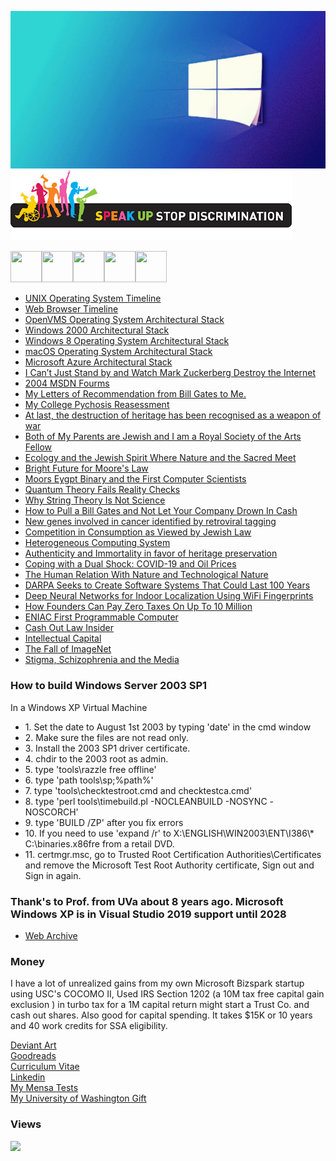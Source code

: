 ﻿![Opensource](/images/windowsbanner.jpg)
![Opensource](/images/stopdiscrim.png)

<!--<meta name="viewport" content="width=device-width, initial-scale=1">
<link rel="stylesheet" href="github-markdown.css">
<link rel="stylesheet" href="css/fontawesome.min.css" />			
<style>
	.markdown-body {
		box-sizing: border-box;
		min-width: 200px;
		max-width: 980px;
		margin: 0 auto;
		padding: 45px;
	}

	@media (max-width: 767px) {
		.markdown-body {
			padding: 15px;
		}
	}
</style>-->		
<img src="https://raw.githubusercontent.com/FortAwesome/Font-Awesome/6.x/svgs/regular/file-word.svg" width="50" height="50"><img src="https://raw.githubusercontent.com/FortAwesome/Font-Awesome/6.x/svgs/brands/deviantart.svg" width="50" height="50"><img src="https://raw.githubusercontent.com/FortAwesome/Font-Awesome/6.x/svgs/brands/goodreads.svg" width="50" height="50"><img src="https://raw.githubusercontent.com/FortAwesome/Font-Awesome/6.x/svgs/brands/windows.svg" width="50" height="50"><img src="https://raw.githubusercontent.com/FortAwesome/Font-Awesome/6.x/svgs/brands/linkedin.svg" width="50" height="50">
 <ul>
  <li><a href="https://upload.wikimedia.org/wikipedia/commons/c/cd/Unix_timeline.en.svg">UNIX Operating System Timeline</a></li>
  <li><a href="https://upload.wikimedia.org/wikipedia/commons/7/74/Timeline_of_web_browsers.svg">Web Browser Timeline</a></li>
  <li><a href="https://upload.wikimedia.org/wikipedia/commons/0/08/Openvms-system-architecture.svg">OpenVMS Operating System Architectural Stack</a></li>
  <li><a href="images/windows-2000-architecture-l.jpg">Windows 2000 Architectural Stack</a></li>
  <li><a href="images/windows-8-winrt-win32-framework-stack.jpg">Windows 8 Operating System Architectural Stack</a></li>
  <li><a href="https://upload.wikimedia.org/wikipedia/commons/f/f2/Diagram_of_Mac_OS_X_architecture.svg">macOS Operating System Architectural Stack</a></li>
  <li><a href="images/microsoft-azure-stack-block-diagram.jpg">Microsoft Azure Architectural Stack</a></li> 
  <li><a href="https://observer.com/2016/11/i-cant-just-stand-by-and-watch-mark-zuckerberg-destroy-the-internet/">I Can’t Just Stand by and Watch Mark Zuckerberg Destroy the Internet</a></li> 
  <li><a href="https://web.archive.org/web/20060509003149/http://forums.microsoft.com/MSDN/default.aspx?forumgroupid=12&siteid=1">2004 MSDN Fourms</a></li>
  <li><a href="images/280663288_1159870861474131_3652274887897931303_n.jpg">My Letters of Recommendation from Bill Gates to Me.</a></li>  
  <li><a href="images/292631430_1200722554055628_5188621218388721544_n.jpg">My College Pychosis Reasessment</a></li>
  <li><a href="https://www.theguardian.com/global-development/2016/sep/28/destruction-of-heritage-weapon-of-war-timbuktu-shrines-irina-bokova">At last, the destruction of heritage has been recognised as a weapon of war</a></li>
  <li><a href="images/299133945_1225665898227960_6416006194774071833_n.jpg">Both of My Parents are Jewish and I am a Royal Society of the Arts Fellow</a></li>
  <li><a href="images/296149884_1212393462888537_8512731386760165248_n.jpg">Ecology and the Jewish Spirit Where Nature and the Sacred Meet</a></li>
  <li><a href="https://venturebeat.com/business/a-bright-future-for-moores-law/">Bright Future for Moore's Law</a></li>
  <li><a href="https://www.realmofhistory.com/2019/05/07/moors-history-al-andalus-military/">Moors Eygpt Binary and the First Computer Scientists</a></li>
  <li><a href="https://www.scientificamerican.com/article/quantum-theory-fails-reality/">Quantum Theory Fails Reality Checks</a></li>
  <li><a href="https://www.forbes.com/sites/startswithabang/2015/12/23/why-string-theory-is-not-science/?sh=2ea40a166524">Why String Theory Is Not Science</a></li>
  <li><a href="https://www.forbes.com/sites/johngreathouse/2015/03/23/pull-a-bill-gates-dont-let-your-company-drown-in-cash/?sh=1937c094556c">How to Pull a Bill Gates and Not Let Your Company Drown In Cash</a></li>
<li><a href="https://www.nature.com/articles/ng949z">New genes involved in cancer identified by retroviral tagging</a></li>
<li><a href="https://www.jstor.org/stable/25071523">Competition in Consumption as Viewed by Jewish Law</a></li>
<li><a href="https://www.sciencedirect.com/topics/computer-science/heterogeneous-computing-system">Heterogeneous Computing System</a></li>
<li><a href="docs/Authenticity and Immortality in favor of heritage preservation.pdf">Authenticity and Immortality in favor of heritage preservation</a></li>
<li><a href="https://www.worldbank.org/en/region/mena/brief/coping-with-a-dual-shock-coronavirus-covid-19-and-oil-prices">Coping with a Dual Shock: COVID-19 and Oil Prices</a></li>
<li><a href="docs/Human_Relation_Technological_Nature.pdf">The Human Relation With Nature and Technological Nature</a></li>
<li><a href="https://www.darpa.mil/news-events/2015-04-08">DARPA Seeks to Create Software Systems That Could Last 100 Years</a></li>
<li><a href="https://link.springer.com/chapter/10.1007/978-3-030-22885-9_21">Deep Neural Networks for Indoor Localization Using WiFi Fingerprints</a></li>
<li><a href="https://www.forbes.com/sites/timyoung/2020/01/23/how-founders-can-pay-zero-taxes-on-up-to-10-million/?sh=1f8dbebe3ee2">How Founders Can Pay Zero Taxes On Up To 10 Million</a></li>
<li><a href="https://www.computerhistory.org/revolution/birth-of-the-computer/4/78">ENIAC First Programmable Computer</a></li>
<li><a href="https://www.lawinsider.com/dictionary/cash-out-shares">Cash Out Law Insider</a></li>
<li><a href="https://www.investopedia.com/terms/i/intellectual_capital.asp">Intellectual Capital</a></li>
<li><a href="https://towardsdatascience.com/the-fall-of-imagenet-5792061e5b8a">The Fall of ImageNet</a></li>
<li><a href="https://journals.lww.com/practicalpsychiatry/Abstract/2011/11000/Stigma,_Schizophrenia_and_the_Media__Exploring.10.aspx">Stigma, Schizophrenia and the Media</a></li>
</ul>

### How to build Windows Server 2003 SP1

In a Windows XP Virtual Machine

<ul>
	<li>1. Set the date to August 1st 2003 by typing 'date' in the cmd window</li>
	<li>2. Make sure the files are not read only.</li>
	<li>3. Install the 2003 SP1 driver certificate.</li>
	<li>4. chdir to the 2003 root as admin.</li>
	<li>5. type 'tools\razzle free offline'</li>
	<li>6. type 'path tools\sp;%path%'</li>
	<li>7. type 'tools\checktestroot.cmd and checktestca.cmd'</li>
	<li>8. type 'perl tools\timebuild.pl -NOCLEANBUILD -NOSYNC -NOSCORCH'</li>
	<li>9. type 'BUILD /ZP' after you fix errors</li>
	<li>10. If you need to use 'expand /r' to X:\ENGLISH\WIN2003\ENT\I386\* C:\binaries.x86fre from a retail DVD.</li>
        <li>11. certmgr.msc, go to Trusted Root Certification Authorities\Certificates and remove the Microsoft Test Root Authority certificate, Sign out and Sign in again.</li>
</ul>

### Thank's to Prof. from UVa about 8 years ago. Microsoft Windows XP is in Visual Studio 2019 support until 2028
<ul>
  <li><a href="https://web.archive.org/web/20010418220512/http://research.microsoft.com/programs/NTSrcLicInfo.asp">Web Archive</a></li>
</ul>

### Money

I have a lot of unrealized gains from my own Microsoft Bizspark startup using USC's COCOMO II, Used IRS Section 1202 (a 10M tax free capital gain exclusion ) in turbo tax for a 1M capital return might start a Trust Co. and cash out shares. Also good for capital spending. It takes $15K or 10 years and 40 work credits for SSA eligibility.

<!--<a href="docs/Autobiography/Autobiograpghy.pdf">Autobiograpghy</a>
</br>-->
<a href="https://www.deviantart.com/jdm7dv">Deviant Art</a>
</br>
<a href="https://www.goodreads.com/user/show/72426002-jonathan-moore">Goodreads</a>
</br>
<a href="docs/Jonathan Chapman Moore FRSA.doc">Curriculum Vitae</a>
</br>
<a href="https://www.linkedin.com/in/jdm7dv/">Linkedin</a>
</br>
<a href="https://github.com/jonathanchapmanmoore/My-Mensa-Tests">My Mensa Tests</a>
</br>
<a href="https://github.com/jonathanchapmanmoore/UWA">My University of Washington Gift</a>



### Views
![](https://komarev.com/ghpvc/?username=jonathanchapmanmoore)

		

